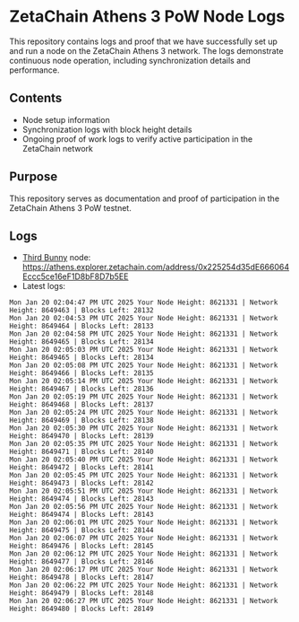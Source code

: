 # ZetaChain Athens 3 PoW Node Logs
This repository contains logs and proof that we have successfully set up and run a node on the ZetaChain Athens 3 network. The logs demonstrate continuous node operation, including synchronization details and performance.

## Contents
- Node setup information
- Synchronization logs with block height details
- Ongoing proof of work logs to verify active participation in the ZetaChain network

## Purpose
This repository serves as documentation and proof of participation in the ZetaChain Athens 3 PoW testnet.

## Logs

- [Third Bunny](https://thirdbunny.xyz/) node: https://athens.explorer.zetachain.com/address/0x225254d35dE666064Eccc5ce16eF1D8bF8D7b5EE
- Latest logs:
```
Mon Jan 20 02:04:47 PM UTC 2025 Your Node Height: 8621331 | Network Height: 8649463 | Blocks Left: 28132
Mon Jan 20 02:04:53 PM UTC 2025 Your Node Height: 8621331 | Network Height: 8649464 | Blocks Left: 28133
Mon Jan 20 02:04:58 PM UTC 2025 Your Node Height: 8621331 | Network Height: 8649465 | Blocks Left: 28134
Mon Jan 20 02:05:03 PM UTC 2025 Your Node Height: 8621331 | Network Height: 8649465 | Blocks Left: 28134
Mon Jan 20 02:05:08 PM UTC 2025 Your Node Height: 8621331 | Network Height: 8649466 | Blocks Left: 28135
Mon Jan 20 02:05:14 PM UTC 2025 Your Node Height: 8621331 | Network Height: 8649467 | Blocks Left: 28136
Mon Jan 20 02:05:19 PM UTC 2025 Your Node Height: 8621331 | Network Height: 8649468 | Blocks Left: 28137
Mon Jan 20 02:05:24 PM UTC 2025 Your Node Height: 8621331 | Network Height: 8649469 | Blocks Left: 28138
Mon Jan 20 02:05:30 PM UTC 2025 Your Node Height: 8621331 | Network Height: 8649470 | Blocks Left: 28139
Mon Jan 20 02:05:35 PM UTC 2025 Your Node Height: 8621331 | Network Height: 8649471 | Blocks Left: 28140
Mon Jan 20 02:05:40 PM UTC 2025 Your Node Height: 8621331 | Network Height: 8649472 | Blocks Left: 28141
Mon Jan 20 02:05:45 PM UTC 2025 Your Node Height: 8621331 | Network Height: 8649473 | Blocks Left: 28142
Mon Jan 20 02:05:51 PM UTC 2025 Your Node Height: 8621331 | Network Height: 8649474 | Blocks Left: 28143
Mon Jan 20 02:05:56 PM UTC 2025 Your Node Height: 8621331 | Network Height: 8649474 | Blocks Left: 28143
Mon Jan 20 02:06:01 PM UTC 2025 Your Node Height: 8621331 | Network Height: 8649475 | Blocks Left: 28144
Mon Jan 20 02:06:07 PM UTC 2025 Your Node Height: 8621331 | Network Height: 8649476 | Blocks Left: 28145
Mon Jan 20 02:06:12 PM UTC 2025 Your Node Height: 8621331 | Network Height: 8649477 | Blocks Left: 28146
Mon Jan 20 02:06:17 PM UTC 2025 Your Node Height: 8621331 | Network Height: 8649478 | Blocks Left: 28147
Mon Jan 20 02:06:22 PM UTC 2025 Your Node Height: 8621331 | Network Height: 8649479 | Blocks Left: 28148
Mon Jan 20 02:06:27 PM UTC 2025 Your Node Height: 8621331 | Network Height: 8649480 | Blocks Left: 28149
```
